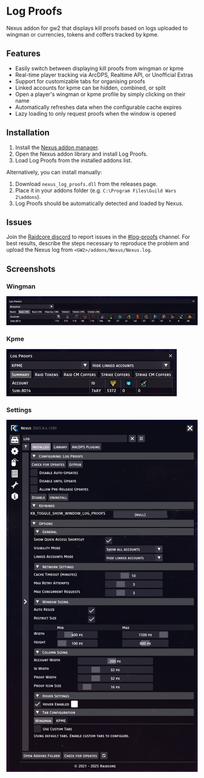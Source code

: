 # Log Proofs
Nexus addon for gw2 that displays kill proofs based on logs uploaded to wingman or currencies, tokens and coffers tracked by kpme. 

## Features

- Easily switch between displaying kill proofs from wingman or kpme
- Real-time player tracking via ArcDPS, Realtime API, or Unofficial Extras
- Support for customizable tabs for organising proofs 
- Linked accounts for kpme can be hidden, combined, or split
- Open a player's wingman or kpme profile by simply clicking on their name
- Automatically refreshes data when the configurable cache expires
- Lazy loading to only request proofs when the window is opened

## Installation

1. Install the [Nexus addon manager](https://raidcore.gg/Nexus).
2. Open the Nexus addon library and install Log Proofs.
3. Load Log Proofs from the installed addons list.

Alternatively, you can install manually:
1. Download `nexus_log_proofs.dll` from the releases page.
2. Place it in your addons folder (e.g. `C:\Program Files\Guild Wars 2\addons`).
3. Log Proofs should be automatically detected and loaded by Nexus.

## Issues

Join the [Raidcore discord](https://discord.gg/Mvk7W7gjE4) to report issues in the [#log-proofs](https://discord.com/channels/410828272679518241/1245405030207721532) channel. For best results, describe the steps necessary to reproduce the problem and upload the Nexus log from `<GW2>/addons/Nexus/Nexus.log`.

## Screenshots

### Wingman
![example_wingman](https://github.com/SubiqT/GW2LogProofs/blob/master/example_wingman.png?raw=true)

### Kpme
![example_kpme](https://github.com/SubiqT/GW2LogProofs/blob/master/example_kpme.png?raw=true)

### Settings
![example_settings](https://github.com/SubiqT/GW2LogProofs/blob/master/example_settings.png?raw=true)